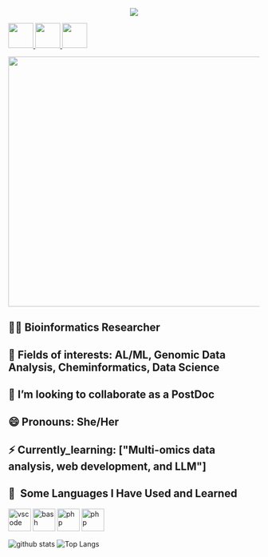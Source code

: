 <p align="center">
  <img src="https://capsule-render.vercel.app/api?type=venom&color=auto&height=300&section=header&text=Hi👋🏽%20Everyone!&fontSize=30)"/>
</p>

<a href="https://www.linkedin.com/in/sapna-pal-ns/">
  <img height="50" src="https://github.com/user-attachments/assets/409e135b-2c0a-4890-950e-b11fad173a04"/>
</a>
<a href="https://www.instagram.com/Sapna_pal_7/">
  <img height="50" src="https://github.com/user-attachments/assets/9d880b99-ad47-4be3-9849-fe97225f2977"/>
</a>
<a href="https://orcid.org/0009-0008-3731-726X">
  <img height="50" src="https://github.com/user-attachments/assets/0982db09-246b-4039-ace3-fcee2ca58aef"/>
</a>

<p align="center">
  <img height="500" src="https://media1.giphy.com/media/v1.Y2lkPTc5MGI3NjExNXV0dTZ0M3U1d2xwOG12bDN5cm56ZjYyaDI3d3A4amEwMTNnZzV3biZlcD12MV9pbnRlcm5hbF9naWZfYnlfaWQmY3Q9Zw/Rpl1sod1vCXK0L2SUN/giphy.gif"width="2000"/>
</p>


## 👩‍💻 Bioinformatics Researcher
## 🤔 Fields of interests: AL/ML, Genomic Data Analysis, Cheminformatics, Data Science
## 👯 I’m looking to collaborate as a PostDoc
## 😄 Pronouns: She/Her
## ⚡ Currently_learning: ["Multi-omics data analysis, web development, and LLM"]

<h2> 🚀 &nbsp;Some Languages I Have Used and Learned</h2>
<p align="left">
<img src="https://github.com/user-attachments/assets/6f60abee-e36a-46a6-83f1-5c047d4f676f" alt="vscode" width="45" height="45"/>
<img src="https://cdn.jsdelivr.net/gh/devicons/devicon/icons/bash/bash-original.svg" alt="bash" width="45" height="45"/>
<img src="https://github.com/user-attachments/assets/e918cc64-c67c-4971-9bee-01d624df743d" alt="php" width="45" height="45"/>
<img src="https://github.com/user-attachments/assets/355eeecd-c44b-4465-8078-74016980381b" alt="php" width="45" height="45"/>
</p>


![github stats](https://github-readme-stats.vercel.app/api?username=SapnaPal)
![Top Langs](https://github-readme-stats.vercel.app/api/top-langs/?username=SapnaPal&layout=compact)
